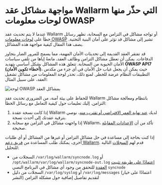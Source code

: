 # مواجهة مشاكل عقد Wallarm التي حذّر منها لوحات معلومات OWASP

عندما لا يتم تحديث عقد Wallarm أو تواجه مشاكل في التزامن مع السحابة، تظهر رسائل خطأ على [لوحات معلومات OWASP](../user-guides/dashboards/owasp-api-top-ten.md) تشير إلى مشاكل قد تؤثر على أمان البنية التحتية. يصف هذا المقال كيفية مواجهة هذه المشاكل.

قد تفتقر العقد القديمة إلى تحديثات الأمان المهمة، مما يسمح للمرور الضار بتجاوز الدفاعات. يمكن أن تعطل مشاكل التزامن وظائف العقد، مانعةً إياها من تلقي سياسات الأمان الحيوية من السحابة. تتعلق هذه المشاكل بشكل أساسي بتهديد **OWASP API7 (أخطاء تكوين الأمان)**، حيث يمكن أن يجعل غياب حل الأمان في أي جزء من مكدس التطبيقات النظام عرضة للخطر. لمنع ذلك، تحذر لوحة المعلومات من مشاكل تشغيل العقد، على سبيل المثال:

![لوحة OWASP بمشاكل العقد](../images/user-guides/dashboard/owasp-dashboard-node-issues.png)

للحفاظ على بيئة آمنة، من الضروري تحديث عقد Wallarm بانتظام ومعالجة مشاكل التزامن. إليك تعليمات حول كيفية التعامل مع رسائل الخطأ:

1. إذا كانت نسخة عقدة Wallarm لديك [عند نهاية العمر الافتراضي أو تقترب منه](../updating-migrating/versioning-policy.md#version-list)، نوصي بترقية عقدتك إلى أحدث نسخة.
1. إذا واجهت مشاكل في التزامن مع سحابة Wallarm، تأكد من أن [الإعدادات المقابلة](../admin-en/configure-cloud-node-synchronization-en.md) صحيحة.

إذا كنت بحاجة إلى مساعدة في حل مشاكل التزامن أو غيرها من المشاكل أو أي طلبات أخرى، يمكنك طلب المساعدة من [فريق دعم Wallarm](mailto:support@wallarm.com). قدم لهم [السجلات](../admin-en/configure-logging.md) التالية للتحليل:

* السجلات من `/var/log/wallarm/syncnode.log` أو `/opt/wallarm/var/log/wallarm/syncnode-out.log` [اعتمادًا على طريقة تثبيت العقدة](../admin-en/configure-logging.md) للتحقق من وجود أي مشاكل في البرنامج النصي `syncnode`
* السجلات من دليل `/var/log/syslog` أو `/var/log/messages` (اعتمادًا على خيار النشر) لتقديم تفاصيل إضافية حول مشكلة التزامن